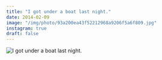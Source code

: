 ```yaml
---
title: "I got under a boat last night."
date: 2014-02-09
image: "/img/photo/93a200ea43f52212968a9206f5a6f809.jpg"
instagram: true
draft: false
---
```


![I got under a boat last night.](/img/photo/93a200ea43f52212968a9206f5a6f809.jpg)
